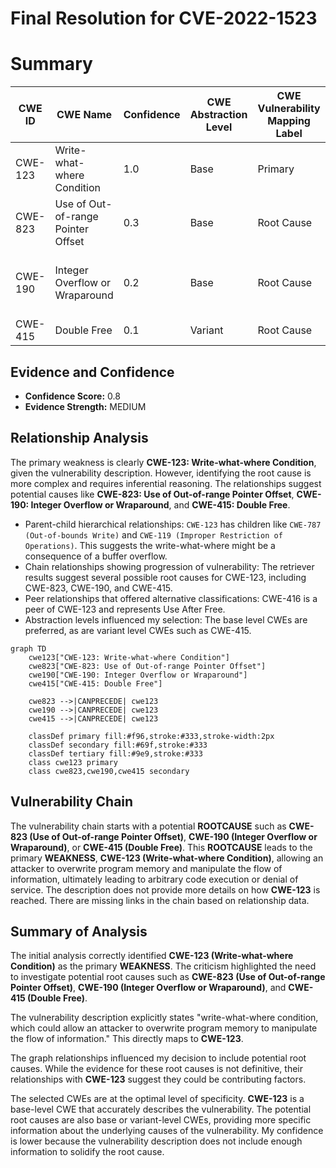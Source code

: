 # Final Resolution for CVE-2022-1523

# Summary
| CWE ID | CWE Name | Confidence | CWE Abstraction Level | CWE Vulnerability Mapping Label | CWE-Vulnerability Mapping Notes |
|---|---|---|---|---|---|
| CWE-123 | Write-what-where Condition | 1.0 | Base | Primary | Allowed |
| CWE-823 | Use of Out-of-range Pointer Offset | 0.3 | Base | Root Cause | Possible root cause of write-what-where. |
| CWE-190 | Integer Overflow or Wraparound | 0.2 | Base | Root Cause | Possible root cause if it affects the address written to. |
| CWE-415 | Double Free | 0.1 | Variant | Root Cause | Possible root cause. |

## Evidence and Confidence

*   **Confidence Score:** 0.8
*   **Evidence Strength:** MEDIUM

## Relationship Analysis
The primary weakness is clearly **CWE-123: Write-what-where Condition**, given the vulnerability description. However, identifying the root cause is more complex and requires inferential reasoning. The relationships suggest potential causes like **CWE-823: Use of Out-of-range Pointer Offset**, **CWE-190: Integer Overflow or Wraparound**, and **CWE-415: Double Free**.
*   Parent-child hierarchical relationships: `CWE-123` has children like `CWE-787 (Out-of-bounds Write)` and `CWE-119 (Improper Restriction of Operations)`. This suggests the write-what-where might be a consequence of a buffer overflow.
*   Chain relationships showing progression of vulnerability: The retriever results suggest several possible root causes for CWE-123, including CWE-823, CWE-190, and CWE-415.
*   Peer relationships that offered alternative classifications: CWE-416 is a peer of CWE-123 and represents Use After Free.
*   Abstraction levels influenced my selection: The base level CWEs are preferred, as are variant level CWEs such as CWE-415.

```mermaid
graph TD
    cwe123["CWE-123: Write-what-where Condition"]
    cwe823["CWE-823: Use of Out-of-range Pointer Offset"]
    cwe190["CWE-190: Integer Overflow or Wraparound"]
    cwe415["CWE-415: Double Free"]

    cwe823 -->|CANPRECEDE| cwe123
    cwe190 -->|CANPRECEDE| cwe123
    cwe415 -->|CANPRECEDE| cwe123
    
    classDef primary fill:#f96,stroke:#333,stroke-width:2px
    classDef secondary fill:#69f,stroke:#333
    classDef tertiary fill:#9e9,stroke:#333
    class cwe123 primary
    class cwe823,cwe190,cwe415 secondary
```

## Vulnerability Chain
The vulnerability chain starts with a potential **ROOTCAUSE** such as **CWE-823 (Use of Out-of-range Pointer Offset)**, **CWE-190 (Integer Overflow or Wraparound)**, or **CWE-415 (Double Free)**. This **ROOTCAUSE** leads to the primary **WEAKNESS**, **CWE-123 (Write-what-where Condition)**, allowing an attacker to overwrite program memory and manipulate the flow of information, ultimately leading to arbitrary code execution or denial of service. The description does not provide more details on how **CWE-123** is reached. There are missing links in the chain based on relationship data.

## Summary of Analysis
The initial analysis correctly identified **CWE-123 (Write-what-where Condition)** as the primary **WEAKNESS**. The criticism highlighted the need to investigate potential root causes such as **CWE-823 (Use of Out-of-range Pointer Offset)**, **CWE-190 (Integer Overflow or Wraparound)**, and **CWE-415 (Double Free)**.

The vulnerability description explicitly states "write-what-where condition, which could allow an attacker to overwrite program memory to manipulate the flow of information." This directly maps to **CWE-123**.

The graph relationships influenced my decision to include potential root causes. While the evidence for these root causes is not definitive, their relationships with **CWE-123** suggest they could be contributing factors.

The selected CWEs are at the optimal level of specificity. **CWE-123** is a base-level CWE that accurately describes the vulnerability. The potential root causes are also base or variant-level CWEs, providing more specific information about the underlying causes of the vulnerability. My confidence is lower because the vulnerability description does not include enough information to solidify the root cause.